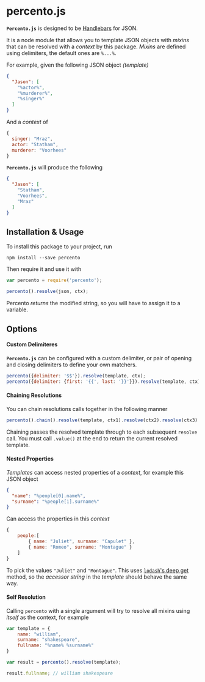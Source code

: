 # percento.js #

**`Percento.js`** is designed to be [Handlebars](http://handlebarsjs.com/) for JSON.

It is a node module that allows you to template JSON objects with _mixins_ that can be resolved with a _context_ by this package. _Mixins_ are defined using delimiters, the default ones are `%...%`.

For example, given the following JSON object _(template)_
```json
{
  "Jason": [
    "%actor%",
    "%murderer%",
    "%singer%"
  ]
}
```
And a _context_ of
```js
{
  singer: "Mraz",
  actor: "Statham",
  murderer: "Voorhees"
}
```
**`Percento.js`** will produce the following
```json
{
  "Jason": [
    "Statham",
    "Voorhees",
    "Mraz"
  ]
}
```

## Installation & Usage ##

To install this package to your project, run
```
npm install --save percento
```
Then require it and use it with
```js
var percento = require('percento');

percento().resolve(json, ctx);
```
Percento _returns_ the modified string, so you will have to assign it to a variable.

## Options ##

#### Custom Delimiteres ####

**`Percento.js`** can be configured with a custom delimiter, or pair of opening and closing delimiters to define your own matchers.
```js
percento({delimiter: '$$'}).resolve(template, ctx);
percento({delimiter: {first: '{{', last: '}}'}}).resolve(template, ctx);
```

#### Chaining Resolutions ####

You can chain resolutions calls together in the following manner
```js
percento().chain().resolve(template, ctx1).resolve(ctx2).resolve(ctx3).value();
```
Chaining passes the resolved template through to each subsequent `resolve` call. You must call `.value()` at the end to return the current resolved template.

#### Nested Properties ####

_Templates_ can access nested properties of a _context_, for example this JSON object
```json
{
  "name": "%people[0].name%",
  "surname": "%people[1].surname%"
}
```
Can access the properties in this _context_
```js
{
    people:[
        { name: "Juliet", surname: "Capulet" },
        { name: "Romeo", surname: "Montague" }
    ]
}

```
To pick the values `"Juliet"` and `"Montague"`.
This uses [`lodash`'s deep get](https://lodash.com/docs#get) method, so the _accessor string_ in the _template_ should behave the same way.

#### Self Resolution ####

Calling `percento` with a single argument will try to resolve all mixins using _itself_ as the context, for example
```js
var template = {
    name: "william",
    surname: "shakespeare",
    fullname: "%name% %surname%"
}

var result = percento().resolve(template);

result.fullname; // william shakespeare
```
